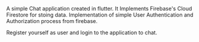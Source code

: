 A simple Chat application created in flutter.
It Implements Firebase's Cloud Firestore for stoing data.
Implementation of simple User Authentication and Authorization process from firebase.

Register yourself as user and login to the application to chat.